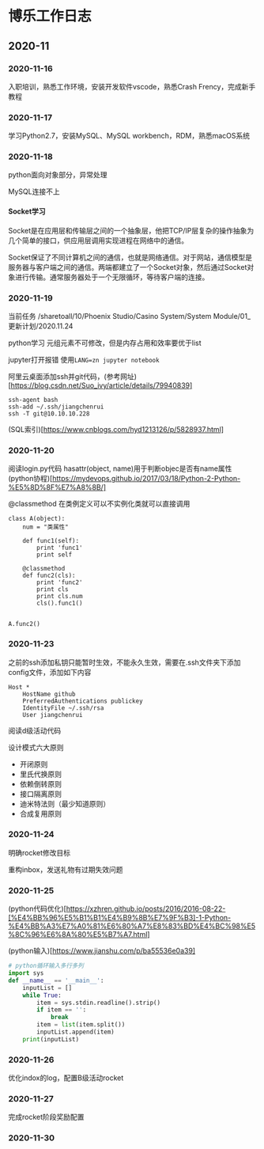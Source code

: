 # 博乐工作日志

## 2020-11

### 2020-11-16

入职培训，熟悉工作环境，安装开发软件vscode，熟悉Crash Frency，完成新手教程

### 2020-11-17

学习Python2.7，安装MySQL、MySQL workbench，RDM，熟悉macOS系统

### 2020-11-18

python面向对象部分，异常处理

MySQL连接不上

#### Socket学习

Socket是在应用层和传输层之间的一个抽象层，他把TCP/IP层复杂的操作抽象为几个简单的接口，供应用层调用实现进程在网络中的通信。

Socket保证了不同计算机之间的通信，也就是网络通信。对于网站，通信模型是服务器与客户端之间的通信。两端都建立了一个Socket对象，然后通过Socket对象进行传输。通常服务器处于一个无限循环，等待客户端的连接。

### 2020-11-19

当前任务
/sharetoall/10/Phoenix Studio/Casino System/System Module/01_更新计划/2020.11.24

python学习
元组元素不可修改，但是内存占用和效率要优于list

jupyter打开报错
使用`LANG=zn jupyter notebook`

阿里云桌面添加ssh并git代码，(参考网址)[https://blog.csdn.net/Suo_ivy/article/details/79940839]

```
ssh-agent bash
ssh-add ~/.ssh/jiangchenrui
ssh -T git@10.10.10.228
```

(SQL索引)[https://www.cnblogs.com/hyd1213126/p/5828937.html]

### 2020-11-20

阅读login.py代码
hasattr(object, name)用于判断objec是否有name属性
(python协程)[https://mydevops.github.io/2017/03/18/Python-2-Python-%E5%8D%8F%E7%A8%8B/]

@classmethod
在类例定义可以不实例化类就可以直接调用
```
class A(object):
    num = "类属性"
    
    def func1(self):
        print 'func1'
        print self
        
    @classmethod
    def func2(cls):
        print 'func2'
        print cls
        print cls.num
        cls().func1()

        
A.func2()
```

### 2020-11-23

之前的ssh添加私钥只能暂时生效，不能永久生效，需要在.ssh文件夹下添加config文件，添加如下内容
```
Host *
    HostName github
    PreferredAuthentications publickey
    IdentityFile ~/.ssh/rsa
    User jiangchenrui
```
阅读d级活动代码

设计模式六大原则

* 开闭原则
* 里氏代换原则
* 依赖倒转原则
* 接口隔离原则
* 迪米特法则（最少知道原则）
* 合成复用原则

### 2020-11-24

明确rocket修改目标

重构inbox，发送礼物有过期失效问题

### 2020-11-25

(python代码优化)[https://xzhren.github.io/posts/2016/2016-08-22-[%E4%BB%96%E5%B1%B1%E4%B9%8B%E7%9F%B3]-1-Python-%E4%BB%A3%E7%A0%81%E6%80%A7%E8%83%BD%E4%BC%98%E5%8C%96%E6%8A%80%E5%B7%A7.html]

(python输入)[https://www.jianshu.com/p/ba55536e0a39]

```python
# python循环输入多行多列
import sys
def __name__ == '__main__':
    inputList = []
    while True:
        item = sys.stdin.readline().strip()
        if item == '':
            break
        item = list(item.split())
        inputList.append(item)
    print(inputList)
```

### 2020-11-26

优化indox的log，配置B级活动rocket

### 2020-11-27

完成rocket阶段奖励配置

### 2020-11-30

